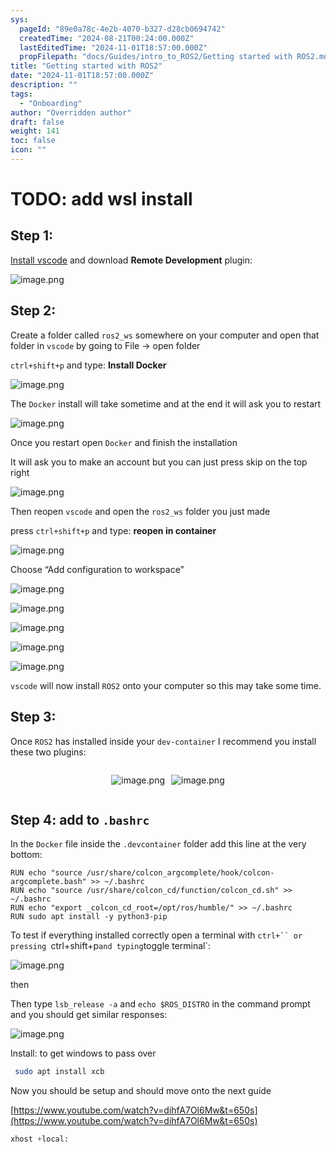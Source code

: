```yaml
---
sys:
  pageId: "89e0a78c-4e2b-4070-b327-d28cb0694742"
  createdTime: "2024-08-21T00:24:00.000Z"
  lastEditedTime: "2024-11-01T18:57:00.000Z"
  propFilepath: "docs/Guides/intro_to_ROS2/Getting started with ROS2.md"
title: "Getting started with ROS2"
date: "2024-11-01T18:57:00.000Z"
description: ""
tags:
  - "Onboarding"
author: "Overridden author"
draft: false
weight: 141
toc: false
icon: ""
---
```


# TODO: add wsl install

## Step 1:

[Install vscode](https://code.visualstudio.com/download) and download **Remote Development** plugin:

![image.png](https://prod-files-secure.s3.us-west-2.amazonaws.com/d518164a-d88e-44d1-a4ee-3adb3bd8bce0/efb52993-1881-4a40-b95e-6f020334f022/image.png?X-Amz-Algorithm=AWS4-HMAC-SHA256&X-Amz-Content-Sha256=UNSIGNED-PAYLOAD&X-Amz-Credential=ASIAZI2LB466VZC4R3LS%2F20250304%2Fus-west-2%2Fs3%2Faws4_request&X-Amz-Date=20250304T031933Z&X-Amz-Expires=3600&X-Amz-Security-Token=IQoJb3JpZ2luX2VjEKj%2F%2F%2F%2F%2F%2F%2F%2F%2F%2FwEaCXVzLXdlc3QtMiJHMEUCIFErNWYRnpwGln%2BHtVG6UrWNPzpMRYCZ5r88r%2FetXioMAiEA7CzbCCnzYfxlT6CjGermojGlbiT2dlF2qT7xF23BUfIqiAQI4P%2F%2F%2F%2F%2F%2F%2F%2F%2F%2FARAAGgw2Mzc0MjMxODM4MDUiDFGv4MJLvkzz%2FtQAYyrcA1Z9izR0j2QYIZuR12yDDf7ZFp0%2FZEQXeyOny6WbbdEt%2BDMuFqh8wbtel%2FHpOIL%2BsEEcA3%2FE9IHs6ysPhjbZT%2BjBuPSVdQiStYjwmFco9pzKHGAvgbRmCj3zDbuk3XuvtT7so2wdJtYf5x4HEU66IKunz45R7z8lOkOOYfuv6cpGGoKUFfVvLxTxqyIREGGfaVPV%2BvzP%2BKC7KVRoir9SEt0gDLqKj9W2ajYD4MQt5%2Bz4TsXgIxQ46MJ3uY9q%2BVAEV87t1pLfsWpKUw708dQWdfUDh%2BCd0aHiGBmk%2FUTdCWbqG0%2Bin29KZGm%2FJldJ2ww59EVp7FFAIZawArRVulr%2Byil7LpLW%2FR7l%2BCGDlMSCU6S8%2FWsKOgpm5xVIzOD2EPAvN3qf%2ByPjNdnoZq%2FjO7jRwQa%2FznR2XCmXfjZE9t%2Bs3nBjviCleIrNXoJaEt2IkAbgt8ndygKbnqtTvlEJvMlupV%2BrJrFro5frvWHIHEhMIHllVWMcphkay3NGGp4yq3Vz6dsfCUARdPrxZajxew%2Bh%2BBVGg4Ln0KsX4WqYeZxT2KssfU6UbG5U4u0EOFZ%2BWjcvr9e7PcqbENpyaMv86rwiAE5ktraKbbyV0fcyTDoMyYFWxejCaHJSvlUjuz73MK%2F5mL4GOqUBb%2BrxWOYI21S%2FY%2BWYm92vj3FcTEkmG6CPKRLVMo48chYRWxlyjCzwRGJjH3D5DLe0y60qf73hPvjVmiORO2yV7S2f7DvlzWWuFRwFuNmS%2B8RpYY%2F%2BrtPmIKwUS24eaehzNFZzw2kVXyItavcH3DOdwPvCf6RV0JK1wnAdhzBuukWuwyua%2FtYlO%2By%2BSF2kctrl5%2BkQrUH9BpYzLfvWo61UaQMAXxrB&X-Amz-Signature=de9d8844b24652427c1d0ce3b04436a8a2c6c21ecc043191bb6c3f818b435e1d&X-Amz-SignedHeaders=host&x-id=GetObject)

## Step 2:

Create a folder called `ros2_ws` somewhere on your computer and open that folder in `vscode` by going to File → open folder 

`ctrl+shift+p` and type: **Install Docker**

![image.png](https://prod-files-secure.s3.us-west-2.amazonaws.com/d518164a-d88e-44d1-a4ee-3adb3bd8bce0/2269dc0e-1cd5-47ff-bceb-c04ad9b2eab0/image.png?X-Amz-Algorithm=AWS4-HMAC-SHA256&X-Amz-Content-Sha256=UNSIGNED-PAYLOAD&X-Amz-Credential=ASIAZI2LB466VZC4R3LS%2F20250304%2Fus-west-2%2Fs3%2Faws4_request&X-Amz-Date=20250304T031933Z&X-Amz-Expires=3600&X-Amz-Security-Token=IQoJb3JpZ2luX2VjEKj%2F%2F%2F%2F%2F%2F%2F%2F%2F%2FwEaCXVzLXdlc3QtMiJHMEUCIFErNWYRnpwGln%2BHtVG6UrWNPzpMRYCZ5r88r%2FetXioMAiEA7CzbCCnzYfxlT6CjGermojGlbiT2dlF2qT7xF23BUfIqiAQI4P%2F%2F%2F%2F%2F%2F%2F%2F%2F%2FARAAGgw2Mzc0MjMxODM4MDUiDFGv4MJLvkzz%2FtQAYyrcA1Z9izR0j2QYIZuR12yDDf7ZFp0%2FZEQXeyOny6WbbdEt%2BDMuFqh8wbtel%2FHpOIL%2BsEEcA3%2FE9IHs6ysPhjbZT%2BjBuPSVdQiStYjwmFco9pzKHGAvgbRmCj3zDbuk3XuvtT7so2wdJtYf5x4HEU66IKunz45R7z8lOkOOYfuv6cpGGoKUFfVvLxTxqyIREGGfaVPV%2BvzP%2BKC7KVRoir9SEt0gDLqKj9W2ajYD4MQt5%2Bz4TsXgIxQ46MJ3uY9q%2BVAEV87t1pLfsWpKUw708dQWdfUDh%2BCd0aHiGBmk%2FUTdCWbqG0%2Bin29KZGm%2FJldJ2ww59EVp7FFAIZawArRVulr%2Byil7LpLW%2FR7l%2BCGDlMSCU6S8%2FWsKOgpm5xVIzOD2EPAvN3qf%2ByPjNdnoZq%2FjO7jRwQa%2FznR2XCmXfjZE9t%2Bs3nBjviCleIrNXoJaEt2IkAbgt8ndygKbnqtTvlEJvMlupV%2BrJrFro5frvWHIHEhMIHllVWMcphkay3NGGp4yq3Vz6dsfCUARdPrxZajxew%2Bh%2BBVGg4Ln0KsX4WqYeZxT2KssfU6UbG5U4u0EOFZ%2BWjcvr9e7PcqbENpyaMv86rwiAE5ktraKbbyV0fcyTDoMyYFWxejCaHJSvlUjuz73MK%2F5mL4GOqUBb%2BrxWOYI21S%2FY%2BWYm92vj3FcTEkmG6CPKRLVMo48chYRWxlyjCzwRGJjH3D5DLe0y60qf73hPvjVmiORO2yV7S2f7DvlzWWuFRwFuNmS%2B8RpYY%2F%2BrtPmIKwUS24eaehzNFZzw2kVXyItavcH3DOdwPvCf6RV0JK1wnAdhzBuukWuwyua%2FtYlO%2By%2BSF2kctrl5%2BkQrUH9BpYzLfvWo61UaQMAXxrB&X-Amz-Signature=27f640b58c99f435e84ca5561df20cea97a64ee882289d0c83bda7e234e438c3&X-Amz-SignedHeaders=host&x-id=GetObject)

The `Docker` install will take sometime and at the end it will ask you to restart

![image.png](https://prod-files-secure.s3.us-west-2.amazonaws.com/d518164a-d88e-44d1-a4ee-3adb3bd8bce0/ed233f78-be33-4b1f-b89c-9c346c0e961e/image.png?X-Amz-Algorithm=AWS4-HMAC-SHA256&X-Amz-Content-Sha256=UNSIGNED-PAYLOAD&X-Amz-Credential=ASIAZI2LB466VZC4R3LS%2F20250304%2Fus-west-2%2Fs3%2Faws4_request&X-Amz-Date=20250304T031933Z&X-Amz-Expires=3600&X-Amz-Security-Token=IQoJb3JpZ2luX2VjEKj%2F%2F%2F%2F%2F%2F%2F%2F%2F%2FwEaCXVzLXdlc3QtMiJHMEUCIFErNWYRnpwGln%2BHtVG6UrWNPzpMRYCZ5r88r%2FetXioMAiEA7CzbCCnzYfxlT6CjGermojGlbiT2dlF2qT7xF23BUfIqiAQI4P%2F%2F%2F%2F%2F%2F%2F%2F%2F%2FARAAGgw2Mzc0MjMxODM4MDUiDFGv4MJLvkzz%2FtQAYyrcA1Z9izR0j2QYIZuR12yDDf7ZFp0%2FZEQXeyOny6WbbdEt%2BDMuFqh8wbtel%2FHpOIL%2BsEEcA3%2FE9IHs6ysPhjbZT%2BjBuPSVdQiStYjwmFco9pzKHGAvgbRmCj3zDbuk3XuvtT7so2wdJtYf5x4HEU66IKunz45R7z8lOkOOYfuv6cpGGoKUFfVvLxTxqyIREGGfaVPV%2BvzP%2BKC7KVRoir9SEt0gDLqKj9W2ajYD4MQt5%2Bz4TsXgIxQ46MJ3uY9q%2BVAEV87t1pLfsWpKUw708dQWdfUDh%2BCd0aHiGBmk%2FUTdCWbqG0%2Bin29KZGm%2FJldJ2ww59EVp7FFAIZawArRVulr%2Byil7LpLW%2FR7l%2BCGDlMSCU6S8%2FWsKOgpm5xVIzOD2EPAvN3qf%2ByPjNdnoZq%2FjO7jRwQa%2FznR2XCmXfjZE9t%2Bs3nBjviCleIrNXoJaEt2IkAbgt8ndygKbnqtTvlEJvMlupV%2BrJrFro5frvWHIHEhMIHllVWMcphkay3NGGp4yq3Vz6dsfCUARdPrxZajxew%2Bh%2BBVGg4Ln0KsX4WqYeZxT2KssfU6UbG5U4u0EOFZ%2BWjcvr9e7PcqbENpyaMv86rwiAE5ktraKbbyV0fcyTDoMyYFWxejCaHJSvlUjuz73MK%2F5mL4GOqUBb%2BrxWOYI21S%2FY%2BWYm92vj3FcTEkmG6CPKRLVMo48chYRWxlyjCzwRGJjH3D5DLe0y60qf73hPvjVmiORO2yV7S2f7DvlzWWuFRwFuNmS%2B8RpYY%2F%2BrtPmIKwUS24eaehzNFZzw2kVXyItavcH3DOdwPvCf6RV0JK1wnAdhzBuukWuwyua%2FtYlO%2By%2BSF2kctrl5%2BkQrUH9BpYzLfvWo61UaQMAXxrB&X-Amz-Signature=dad4de52c19d9362967f564999ccfd7f4c428ccbf4322e4d32e8ccf8c8394c2d&X-Amz-SignedHeaders=host&x-id=GetObject)

Once you restart open `Docker` and finish the installation

It will ask you to make an account but you can just press skip on the top right

![image.png](https://prod-files-secure.s3.us-west-2.amazonaws.com/d518164a-d88e-44d1-a4ee-3adb3bd8bce0/21010ad9-1659-4fd9-9f59-9932a09b2a3d/image.png?X-Amz-Algorithm=AWS4-HMAC-SHA256&X-Amz-Content-Sha256=UNSIGNED-PAYLOAD&X-Amz-Credential=ASIAZI2LB466VZC4R3LS%2F20250304%2Fus-west-2%2Fs3%2Faws4_request&X-Amz-Date=20250304T031933Z&X-Amz-Expires=3600&X-Amz-Security-Token=IQoJb3JpZ2luX2VjEKj%2F%2F%2F%2F%2F%2F%2F%2F%2F%2FwEaCXVzLXdlc3QtMiJHMEUCIFErNWYRnpwGln%2BHtVG6UrWNPzpMRYCZ5r88r%2FetXioMAiEA7CzbCCnzYfxlT6CjGermojGlbiT2dlF2qT7xF23BUfIqiAQI4P%2F%2F%2F%2F%2F%2F%2F%2F%2F%2FARAAGgw2Mzc0MjMxODM4MDUiDFGv4MJLvkzz%2FtQAYyrcA1Z9izR0j2QYIZuR12yDDf7ZFp0%2FZEQXeyOny6WbbdEt%2BDMuFqh8wbtel%2FHpOIL%2BsEEcA3%2FE9IHs6ysPhjbZT%2BjBuPSVdQiStYjwmFco9pzKHGAvgbRmCj3zDbuk3XuvtT7so2wdJtYf5x4HEU66IKunz45R7z8lOkOOYfuv6cpGGoKUFfVvLxTxqyIREGGfaVPV%2BvzP%2BKC7KVRoir9SEt0gDLqKj9W2ajYD4MQt5%2Bz4TsXgIxQ46MJ3uY9q%2BVAEV87t1pLfsWpKUw708dQWdfUDh%2BCd0aHiGBmk%2FUTdCWbqG0%2Bin29KZGm%2FJldJ2ww59EVp7FFAIZawArRVulr%2Byil7LpLW%2FR7l%2BCGDlMSCU6S8%2FWsKOgpm5xVIzOD2EPAvN3qf%2ByPjNdnoZq%2FjO7jRwQa%2FznR2XCmXfjZE9t%2Bs3nBjviCleIrNXoJaEt2IkAbgt8ndygKbnqtTvlEJvMlupV%2BrJrFro5frvWHIHEhMIHllVWMcphkay3NGGp4yq3Vz6dsfCUARdPrxZajxew%2Bh%2BBVGg4Ln0KsX4WqYeZxT2KssfU6UbG5U4u0EOFZ%2BWjcvr9e7PcqbENpyaMv86rwiAE5ktraKbbyV0fcyTDoMyYFWxejCaHJSvlUjuz73MK%2F5mL4GOqUBb%2BrxWOYI21S%2FY%2BWYm92vj3FcTEkmG6CPKRLVMo48chYRWxlyjCzwRGJjH3D5DLe0y60qf73hPvjVmiORO2yV7S2f7DvlzWWuFRwFuNmS%2B8RpYY%2F%2BrtPmIKwUS24eaehzNFZzw2kVXyItavcH3DOdwPvCf6RV0JK1wnAdhzBuukWuwyua%2FtYlO%2By%2BSF2kctrl5%2BkQrUH9BpYzLfvWo61UaQMAXxrB&X-Amz-Signature=8966ae6195320bb938e58437adb99d32e8a164c78c686be84a14c1318e8ab955&X-Amz-SignedHeaders=host&x-id=GetObject)

Then reopen `vscode` and open the `ros2_ws` folder you just made

press `ctrl+shift+p` and type: **reopen in container**

![image.png](https://prod-files-secure.s3.us-west-2.amazonaws.com/d518164a-d88e-44d1-a4ee-3adb3bd8bce0/4e93b8c2-41ad-488c-8095-c74205196118/image.png?X-Amz-Algorithm=AWS4-HMAC-SHA256&X-Amz-Content-Sha256=UNSIGNED-PAYLOAD&X-Amz-Credential=ASIAZI2LB466VZC4R3LS%2F20250304%2Fus-west-2%2Fs3%2Faws4_request&X-Amz-Date=20250304T031933Z&X-Amz-Expires=3600&X-Amz-Security-Token=IQoJb3JpZ2luX2VjEKj%2F%2F%2F%2F%2F%2F%2F%2F%2F%2FwEaCXVzLXdlc3QtMiJHMEUCIFErNWYRnpwGln%2BHtVG6UrWNPzpMRYCZ5r88r%2FetXioMAiEA7CzbCCnzYfxlT6CjGermojGlbiT2dlF2qT7xF23BUfIqiAQI4P%2F%2F%2F%2F%2F%2F%2F%2F%2F%2FARAAGgw2Mzc0MjMxODM4MDUiDFGv4MJLvkzz%2FtQAYyrcA1Z9izR0j2QYIZuR12yDDf7ZFp0%2FZEQXeyOny6WbbdEt%2BDMuFqh8wbtel%2FHpOIL%2BsEEcA3%2FE9IHs6ysPhjbZT%2BjBuPSVdQiStYjwmFco9pzKHGAvgbRmCj3zDbuk3XuvtT7so2wdJtYf5x4HEU66IKunz45R7z8lOkOOYfuv6cpGGoKUFfVvLxTxqyIREGGfaVPV%2BvzP%2BKC7KVRoir9SEt0gDLqKj9W2ajYD4MQt5%2Bz4TsXgIxQ46MJ3uY9q%2BVAEV87t1pLfsWpKUw708dQWdfUDh%2BCd0aHiGBmk%2FUTdCWbqG0%2Bin29KZGm%2FJldJ2ww59EVp7FFAIZawArRVulr%2Byil7LpLW%2FR7l%2BCGDlMSCU6S8%2FWsKOgpm5xVIzOD2EPAvN3qf%2ByPjNdnoZq%2FjO7jRwQa%2FznR2XCmXfjZE9t%2Bs3nBjviCleIrNXoJaEt2IkAbgt8ndygKbnqtTvlEJvMlupV%2BrJrFro5frvWHIHEhMIHllVWMcphkay3NGGp4yq3Vz6dsfCUARdPrxZajxew%2Bh%2BBVGg4Ln0KsX4WqYeZxT2KssfU6UbG5U4u0EOFZ%2BWjcvr9e7PcqbENpyaMv86rwiAE5ktraKbbyV0fcyTDoMyYFWxejCaHJSvlUjuz73MK%2F5mL4GOqUBb%2BrxWOYI21S%2FY%2BWYm92vj3FcTEkmG6CPKRLVMo48chYRWxlyjCzwRGJjH3D5DLe0y60qf73hPvjVmiORO2yV7S2f7DvlzWWuFRwFuNmS%2B8RpYY%2F%2BrtPmIKwUS24eaehzNFZzw2kVXyItavcH3DOdwPvCf6RV0JK1wnAdhzBuukWuwyua%2FtYlO%2By%2BSF2kctrl5%2BkQrUH9BpYzLfvWo61UaQMAXxrB&X-Amz-Signature=85abbc7335d23ad68d594fce242caebab3fb7e3d1370862fee71b74c94ac0f70&X-Amz-SignedHeaders=host&x-id=GetObject)

Choose “Add configuration to workspace”

![image.png](https://prod-files-secure.s3.us-west-2.amazonaws.com/d518164a-d88e-44d1-a4ee-3adb3bd8bce0/9560b282-5060-4989-ba37-97e7b2c22476/image.png?X-Amz-Algorithm=AWS4-HMAC-SHA256&X-Amz-Content-Sha256=UNSIGNED-PAYLOAD&X-Amz-Credential=ASIAZI2LB466VZC4R3LS%2F20250304%2Fus-west-2%2Fs3%2Faws4_request&X-Amz-Date=20250304T031933Z&X-Amz-Expires=3600&X-Amz-Security-Token=IQoJb3JpZ2luX2VjEKj%2F%2F%2F%2F%2F%2F%2F%2F%2F%2FwEaCXVzLXdlc3QtMiJHMEUCIFErNWYRnpwGln%2BHtVG6UrWNPzpMRYCZ5r88r%2FetXioMAiEA7CzbCCnzYfxlT6CjGermojGlbiT2dlF2qT7xF23BUfIqiAQI4P%2F%2F%2F%2F%2F%2F%2F%2F%2F%2FARAAGgw2Mzc0MjMxODM4MDUiDFGv4MJLvkzz%2FtQAYyrcA1Z9izR0j2QYIZuR12yDDf7ZFp0%2FZEQXeyOny6WbbdEt%2BDMuFqh8wbtel%2FHpOIL%2BsEEcA3%2FE9IHs6ysPhjbZT%2BjBuPSVdQiStYjwmFco9pzKHGAvgbRmCj3zDbuk3XuvtT7so2wdJtYf5x4HEU66IKunz45R7z8lOkOOYfuv6cpGGoKUFfVvLxTxqyIREGGfaVPV%2BvzP%2BKC7KVRoir9SEt0gDLqKj9W2ajYD4MQt5%2Bz4TsXgIxQ46MJ3uY9q%2BVAEV87t1pLfsWpKUw708dQWdfUDh%2BCd0aHiGBmk%2FUTdCWbqG0%2Bin29KZGm%2FJldJ2ww59EVp7FFAIZawArRVulr%2Byil7LpLW%2FR7l%2BCGDlMSCU6S8%2FWsKOgpm5xVIzOD2EPAvN3qf%2ByPjNdnoZq%2FjO7jRwQa%2FznR2XCmXfjZE9t%2Bs3nBjviCleIrNXoJaEt2IkAbgt8ndygKbnqtTvlEJvMlupV%2BrJrFro5frvWHIHEhMIHllVWMcphkay3NGGp4yq3Vz6dsfCUARdPrxZajxew%2Bh%2BBVGg4Ln0KsX4WqYeZxT2KssfU6UbG5U4u0EOFZ%2BWjcvr9e7PcqbENpyaMv86rwiAE5ktraKbbyV0fcyTDoMyYFWxejCaHJSvlUjuz73MK%2F5mL4GOqUBb%2BrxWOYI21S%2FY%2BWYm92vj3FcTEkmG6CPKRLVMo48chYRWxlyjCzwRGJjH3D5DLe0y60qf73hPvjVmiORO2yV7S2f7DvlzWWuFRwFuNmS%2B8RpYY%2F%2BrtPmIKwUS24eaehzNFZzw2kVXyItavcH3DOdwPvCf6RV0JK1wnAdhzBuukWuwyua%2FtYlO%2By%2BSF2kctrl5%2BkQrUH9BpYzLfvWo61UaQMAXxrB&X-Amz-Signature=07bec2b878ff9a525e9d4b0ade0c162a8dbefde538e6e41cb6e1783b5bed1201&X-Amz-SignedHeaders=host&x-id=GetObject)

![image.png](https://prod-files-secure.s3.us-west-2.amazonaws.com/d518164a-d88e-44d1-a4ee-3adb3bd8bce0/2ee63f81-886b-48e8-a553-dc6e5eac99e4/image.png?X-Amz-Algorithm=AWS4-HMAC-SHA256&X-Amz-Content-Sha256=UNSIGNED-PAYLOAD&X-Amz-Credential=ASIAZI2LB466VZC4R3LS%2F20250304%2Fus-west-2%2Fs3%2Faws4_request&X-Amz-Date=20250304T031933Z&X-Amz-Expires=3600&X-Amz-Security-Token=IQoJb3JpZ2luX2VjEKj%2F%2F%2F%2F%2F%2F%2F%2F%2F%2FwEaCXVzLXdlc3QtMiJHMEUCIFErNWYRnpwGln%2BHtVG6UrWNPzpMRYCZ5r88r%2FetXioMAiEA7CzbCCnzYfxlT6CjGermojGlbiT2dlF2qT7xF23BUfIqiAQI4P%2F%2F%2F%2F%2F%2F%2F%2F%2F%2FARAAGgw2Mzc0MjMxODM4MDUiDFGv4MJLvkzz%2FtQAYyrcA1Z9izR0j2QYIZuR12yDDf7ZFp0%2FZEQXeyOny6WbbdEt%2BDMuFqh8wbtel%2FHpOIL%2BsEEcA3%2FE9IHs6ysPhjbZT%2BjBuPSVdQiStYjwmFco9pzKHGAvgbRmCj3zDbuk3XuvtT7so2wdJtYf5x4HEU66IKunz45R7z8lOkOOYfuv6cpGGoKUFfVvLxTxqyIREGGfaVPV%2BvzP%2BKC7KVRoir9SEt0gDLqKj9W2ajYD4MQt5%2Bz4TsXgIxQ46MJ3uY9q%2BVAEV87t1pLfsWpKUw708dQWdfUDh%2BCd0aHiGBmk%2FUTdCWbqG0%2Bin29KZGm%2FJldJ2ww59EVp7FFAIZawArRVulr%2Byil7LpLW%2FR7l%2BCGDlMSCU6S8%2FWsKOgpm5xVIzOD2EPAvN3qf%2ByPjNdnoZq%2FjO7jRwQa%2FznR2XCmXfjZE9t%2Bs3nBjviCleIrNXoJaEt2IkAbgt8ndygKbnqtTvlEJvMlupV%2BrJrFro5frvWHIHEhMIHllVWMcphkay3NGGp4yq3Vz6dsfCUARdPrxZajxew%2Bh%2BBVGg4Ln0KsX4WqYeZxT2KssfU6UbG5U4u0EOFZ%2BWjcvr9e7PcqbENpyaMv86rwiAE5ktraKbbyV0fcyTDoMyYFWxejCaHJSvlUjuz73MK%2F5mL4GOqUBb%2BrxWOYI21S%2FY%2BWYm92vj3FcTEkmG6CPKRLVMo48chYRWxlyjCzwRGJjH3D5DLe0y60qf73hPvjVmiORO2yV7S2f7DvlzWWuFRwFuNmS%2B8RpYY%2F%2BrtPmIKwUS24eaehzNFZzw2kVXyItavcH3DOdwPvCf6RV0JK1wnAdhzBuukWuwyua%2FtYlO%2By%2BSF2kctrl5%2BkQrUH9BpYzLfvWo61UaQMAXxrB&X-Amz-Signature=d380f16904476aa2845de193d360ab6b38bba52903cd0ae07f5ee960e9f0da3b&X-Amz-SignedHeaders=host&x-id=GetObject)

![image.png](https://prod-files-secure.s3.us-west-2.amazonaws.com/d518164a-d88e-44d1-a4ee-3adb3bd8bce0/ae1580b2-b048-407e-aed9-b584224a7a04/image.png?X-Amz-Algorithm=AWS4-HMAC-SHA256&X-Amz-Content-Sha256=UNSIGNED-PAYLOAD&X-Amz-Credential=ASIAZI2LB466VZC4R3LS%2F20250304%2Fus-west-2%2Fs3%2Faws4_request&X-Amz-Date=20250304T031933Z&X-Amz-Expires=3600&X-Amz-Security-Token=IQoJb3JpZ2luX2VjEKj%2F%2F%2F%2F%2F%2F%2F%2F%2F%2FwEaCXVzLXdlc3QtMiJHMEUCIFErNWYRnpwGln%2BHtVG6UrWNPzpMRYCZ5r88r%2FetXioMAiEA7CzbCCnzYfxlT6CjGermojGlbiT2dlF2qT7xF23BUfIqiAQI4P%2F%2F%2F%2F%2F%2F%2F%2F%2F%2FARAAGgw2Mzc0MjMxODM4MDUiDFGv4MJLvkzz%2FtQAYyrcA1Z9izR0j2QYIZuR12yDDf7ZFp0%2FZEQXeyOny6WbbdEt%2BDMuFqh8wbtel%2FHpOIL%2BsEEcA3%2FE9IHs6ysPhjbZT%2BjBuPSVdQiStYjwmFco9pzKHGAvgbRmCj3zDbuk3XuvtT7so2wdJtYf5x4HEU66IKunz45R7z8lOkOOYfuv6cpGGoKUFfVvLxTxqyIREGGfaVPV%2BvzP%2BKC7KVRoir9SEt0gDLqKj9W2ajYD4MQt5%2Bz4TsXgIxQ46MJ3uY9q%2BVAEV87t1pLfsWpKUw708dQWdfUDh%2BCd0aHiGBmk%2FUTdCWbqG0%2Bin29KZGm%2FJldJ2ww59EVp7FFAIZawArRVulr%2Byil7LpLW%2FR7l%2BCGDlMSCU6S8%2FWsKOgpm5xVIzOD2EPAvN3qf%2ByPjNdnoZq%2FjO7jRwQa%2FznR2XCmXfjZE9t%2Bs3nBjviCleIrNXoJaEt2IkAbgt8ndygKbnqtTvlEJvMlupV%2BrJrFro5frvWHIHEhMIHllVWMcphkay3NGGp4yq3Vz6dsfCUARdPrxZajxew%2Bh%2BBVGg4Ln0KsX4WqYeZxT2KssfU6UbG5U4u0EOFZ%2BWjcvr9e7PcqbENpyaMv86rwiAE5ktraKbbyV0fcyTDoMyYFWxejCaHJSvlUjuz73MK%2F5mL4GOqUBb%2BrxWOYI21S%2FY%2BWYm92vj3FcTEkmG6CPKRLVMo48chYRWxlyjCzwRGJjH3D5DLe0y60qf73hPvjVmiORO2yV7S2f7DvlzWWuFRwFuNmS%2B8RpYY%2F%2BrtPmIKwUS24eaehzNFZzw2kVXyItavcH3DOdwPvCf6RV0JK1wnAdhzBuukWuwyua%2FtYlO%2By%2BSF2kctrl5%2BkQrUH9BpYzLfvWo61UaQMAXxrB&X-Amz-Signature=73582849d095a4ca3192a2bddf84832a3f9868fee2d8ca511ea1fcc5cf1c85c6&X-Amz-SignedHeaders=host&x-id=GetObject)

![image.png](https://prod-files-secure.s3.us-west-2.amazonaws.com/d518164a-d88e-44d1-a4ee-3adb3bd8bce0/53255b28-f75e-430f-b9e3-c0ac8577e42b/image.png?X-Amz-Algorithm=AWS4-HMAC-SHA256&X-Amz-Content-Sha256=UNSIGNED-PAYLOAD&X-Amz-Credential=ASIAZI2LB466VZC4R3LS%2F20250304%2Fus-west-2%2Fs3%2Faws4_request&X-Amz-Date=20250304T031933Z&X-Amz-Expires=3600&X-Amz-Security-Token=IQoJb3JpZ2luX2VjEKj%2F%2F%2F%2F%2F%2F%2F%2F%2F%2FwEaCXVzLXdlc3QtMiJHMEUCIFErNWYRnpwGln%2BHtVG6UrWNPzpMRYCZ5r88r%2FetXioMAiEA7CzbCCnzYfxlT6CjGermojGlbiT2dlF2qT7xF23BUfIqiAQI4P%2F%2F%2F%2F%2F%2F%2F%2F%2F%2FARAAGgw2Mzc0MjMxODM4MDUiDFGv4MJLvkzz%2FtQAYyrcA1Z9izR0j2QYIZuR12yDDf7ZFp0%2FZEQXeyOny6WbbdEt%2BDMuFqh8wbtel%2FHpOIL%2BsEEcA3%2FE9IHs6ysPhjbZT%2BjBuPSVdQiStYjwmFco9pzKHGAvgbRmCj3zDbuk3XuvtT7so2wdJtYf5x4HEU66IKunz45R7z8lOkOOYfuv6cpGGoKUFfVvLxTxqyIREGGfaVPV%2BvzP%2BKC7KVRoir9SEt0gDLqKj9W2ajYD4MQt5%2Bz4TsXgIxQ46MJ3uY9q%2BVAEV87t1pLfsWpKUw708dQWdfUDh%2BCd0aHiGBmk%2FUTdCWbqG0%2Bin29KZGm%2FJldJ2ww59EVp7FFAIZawArRVulr%2Byil7LpLW%2FR7l%2BCGDlMSCU6S8%2FWsKOgpm5xVIzOD2EPAvN3qf%2ByPjNdnoZq%2FjO7jRwQa%2FznR2XCmXfjZE9t%2Bs3nBjviCleIrNXoJaEt2IkAbgt8ndygKbnqtTvlEJvMlupV%2BrJrFro5frvWHIHEhMIHllVWMcphkay3NGGp4yq3Vz6dsfCUARdPrxZajxew%2Bh%2BBVGg4Ln0KsX4WqYeZxT2KssfU6UbG5U4u0EOFZ%2BWjcvr9e7PcqbENpyaMv86rwiAE5ktraKbbyV0fcyTDoMyYFWxejCaHJSvlUjuz73MK%2F5mL4GOqUBb%2BrxWOYI21S%2FY%2BWYm92vj3FcTEkmG6CPKRLVMo48chYRWxlyjCzwRGJjH3D5DLe0y60qf73hPvjVmiORO2yV7S2f7DvlzWWuFRwFuNmS%2B8RpYY%2F%2BrtPmIKwUS24eaehzNFZzw2kVXyItavcH3DOdwPvCf6RV0JK1wnAdhzBuukWuwyua%2FtYlO%2By%2BSF2kctrl5%2BkQrUH9BpYzLfvWo61UaQMAXxrB&X-Amz-Signature=213a8dca3e4d92cca76ddf14960fe838876b17fce62315d6f330115595ef65d8&X-Amz-SignedHeaders=host&x-id=GetObject)

![image.png](https://prod-files-secure.s3.us-west-2.amazonaws.com/d518164a-d88e-44d1-a4ee-3adb3bd8bce0/7c562767-5af9-4ffb-97d1-327bcdf4ee00/image.png?X-Amz-Algorithm=AWS4-HMAC-SHA256&X-Amz-Content-Sha256=UNSIGNED-PAYLOAD&X-Amz-Credential=ASIAZI2LB466VZC4R3LS%2F20250304%2Fus-west-2%2Fs3%2Faws4_request&X-Amz-Date=20250304T031933Z&X-Amz-Expires=3600&X-Amz-Security-Token=IQoJb3JpZ2luX2VjEKj%2F%2F%2F%2F%2F%2F%2F%2F%2F%2FwEaCXVzLXdlc3QtMiJHMEUCIFErNWYRnpwGln%2BHtVG6UrWNPzpMRYCZ5r88r%2FetXioMAiEA7CzbCCnzYfxlT6CjGermojGlbiT2dlF2qT7xF23BUfIqiAQI4P%2F%2F%2F%2F%2F%2F%2F%2F%2F%2FARAAGgw2Mzc0MjMxODM4MDUiDFGv4MJLvkzz%2FtQAYyrcA1Z9izR0j2QYIZuR12yDDf7ZFp0%2FZEQXeyOny6WbbdEt%2BDMuFqh8wbtel%2FHpOIL%2BsEEcA3%2FE9IHs6ysPhjbZT%2BjBuPSVdQiStYjwmFco9pzKHGAvgbRmCj3zDbuk3XuvtT7so2wdJtYf5x4HEU66IKunz45R7z8lOkOOYfuv6cpGGoKUFfVvLxTxqyIREGGfaVPV%2BvzP%2BKC7KVRoir9SEt0gDLqKj9W2ajYD4MQt5%2Bz4TsXgIxQ46MJ3uY9q%2BVAEV87t1pLfsWpKUw708dQWdfUDh%2BCd0aHiGBmk%2FUTdCWbqG0%2Bin29KZGm%2FJldJ2ww59EVp7FFAIZawArRVulr%2Byil7LpLW%2FR7l%2BCGDlMSCU6S8%2FWsKOgpm5xVIzOD2EPAvN3qf%2ByPjNdnoZq%2FjO7jRwQa%2FznR2XCmXfjZE9t%2Bs3nBjviCleIrNXoJaEt2IkAbgt8ndygKbnqtTvlEJvMlupV%2BrJrFro5frvWHIHEhMIHllVWMcphkay3NGGp4yq3Vz6dsfCUARdPrxZajxew%2Bh%2BBVGg4Ln0KsX4WqYeZxT2KssfU6UbG5U4u0EOFZ%2BWjcvr9e7PcqbENpyaMv86rwiAE5ktraKbbyV0fcyTDoMyYFWxejCaHJSvlUjuz73MK%2F5mL4GOqUBb%2BrxWOYI21S%2FY%2BWYm92vj3FcTEkmG6CPKRLVMo48chYRWxlyjCzwRGJjH3D5DLe0y60qf73hPvjVmiORO2yV7S2f7DvlzWWuFRwFuNmS%2B8RpYY%2F%2BrtPmIKwUS24eaehzNFZzw2kVXyItavcH3DOdwPvCf6RV0JK1wnAdhzBuukWuwyua%2FtYlO%2By%2BSF2kctrl5%2BkQrUH9BpYzLfvWo61UaQMAXxrB&X-Amz-Signature=9b0ba70eec0d1db37b505083c561c68ab319a9273dba8c23ca51a13ace49d218&X-Amz-SignedHeaders=host&x-id=GetObject)

`vscode` will now install `ROS2` onto your computer so this may take some time.

## Step 3:

Once `ROS2` has installed inside your `dev-container` I recommend you install these two plugins:

<div style="display: flex;flex-direction: row; column-gap:10px; max-width: 630px;justify-content: center;">
<div>

![image.png](https://prod-files-secure.s3.us-west-2.amazonaws.com/d518164a-d88e-44d1-a4ee-3adb3bd8bce0/3fc3d550-5a54-4ba1-ba6b-faa01cdb7369/image.png?X-Amz-Algorithm=AWS4-HMAC-SHA256&X-Amz-Content-Sha256=UNSIGNED-PAYLOAD&X-Amz-Credential=ASIAZI2LB4665AUFXR2D%2F20250304%2Fus-west-2%2Fs3%2Faws4_request&X-Amz-Date=20250304T031937Z&X-Amz-Expires=3600&X-Amz-Security-Token=IQoJb3JpZ2luX2VjEKj%2F%2F%2F%2F%2F%2F%2F%2F%2F%2FwEaCXVzLXdlc3QtMiJIMEYCIQCCSmmE4bDFeKumerGmUx4A5odUehUeMgQ3dE8EuEixLQIhAJ7A%2Fhg9YbHBZ2JluOaP9E9xR%2FDsd8oB1MrzjujhUPAeKogECOH%2F%2F%2F%2F%2F%2F%2F%2F%2F%2FwEQABoMNjM3NDIzMTgzODA1IgyF%2F0mPhu%2Ba72bTvKwq3AM4VOVxmF9V5gjMEyX1WFkwucbmO7BRbf4i%2FTQsu%2FUaG9N5AJ02X1k%2FYekutbL5OWNH4%2BDpyr3cozt2FlJvmq0QfGNT7uzT4k%2FwRwTcK%2B%2FFIU6xLaHzNIz8V7pqbUllJgWoNB%2FbriYx8yPsG1dw9mnU%2BAqMY1tk%2FkInsiysS08FeqHqNW9K1AbNmkdJyWyls7h3a0r%2F72FEmTYpZQK5awYokbkrBSfCFnwMCTCdPtqZgDtTZncWrex55IFUzvUWNmiqRgKEtp3UaZOIuQZxmfMI0nVVoUYqBLlNMZlaRhpvL%2B4peWkzWNf62zFseMd09P5JVJ1uLTnouM2nbfrdik8leJx%2FZd7EQ8WCMiroqMecd%2FWmKdqPo1btFIFfvTNxzua0Li%2BFiYZxX9C%2BsuKR8GikoHdK4dh%2Bbo7jlf%2BWOddW4wfk%2BCiZTiJLbicY6MgyBq5pdFllmjwBjZBDqgV5jhNdQHJXhvDZ1XaIvU4fAymEifBUhW%2Fw%2FfLYU84%2FjgFksveurHaeo6%2F72LQYUkO2hCGGZ%2F9XY%2FwN9uuof8fPSsaCfRlKx4lRg%2FonaGwYLxMcuTrhCfIdnyJ6o3kMnxFHUV%2B96RvckwcdNM4KzV0V1hWoauStT3nwR%2F5G7feijTDK%2BJi%2BBjqkAYc48XoK2GKJHxd%2FKnfxLLF9GjEbxLxn6QZITWbF4MiNTQTDp9VGFsaezaf0VWIJe7SZHJbZJ3MHKShh4326t28aXfNLLGMs5PTcyd4c9nlOnKse7je5LOc0WbmyrvttcydBIFv8UmvZZpL6XbJfz03n6AJ40OLHW80R8Msckpd68EIulA3FuKmjS2iaGemz13qC7hWbJWo%2BlOpwEVpxhR2Bat6v&X-Amz-Signature=00a003f40eead15c7f1a0a3b297966ebbcbccb14d39cf1353a57979415a90a80&X-Amz-SignedHeaders=host&x-id=GetObject)

</div>
<div>

![image.png](https://prod-files-secure.s3.us-west-2.amazonaws.com/d518164a-d88e-44d1-a4ee-3adb3bd8bce0/d994cc66-13c2-4093-a5a3-f84cf4601a82/image.png?X-Amz-Algorithm=AWS4-HMAC-SHA256&X-Amz-Content-Sha256=UNSIGNED-PAYLOAD&X-Amz-Credential=ASIAZI2LB466QSMD22Z6%2F20250304%2Fus-west-2%2Fs3%2Faws4_request&X-Amz-Date=20250304T031937Z&X-Amz-Expires=3600&X-Amz-Security-Token=IQoJb3JpZ2luX2VjEKj%2F%2F%2F%2F%2F%2F%2F%2F%2F%2FwEaCXVzLXdlc3QtMiJHMEUCIAbHJ%2Favia1LpcsHJFYOilVDtI5J1jMOUNlplytlfgnsAiEAtT9OOzVF4TeljOm0lU72eaJjjpSArm0nbVineMAyEdUqiAQI4f%2F%2F%2F%2F%2F%2F%2F%2F%2F%2FARAAGgw2Mzc0MjMxODM4MDUiDPhLib4jZjX%2FBYbv7SrcA13cFogy1Ft0zelX98ZxQRXl6UJxOPFfAaW1kxriesQ%2BayD1scGLOpY0DdiWTiOk3p%2BK7pOApWqBeACrpkxpdPO0FPClU1C5hRzDEUeYGKcX%2BQSWY6rHKs5f5pssGovtXFaiKPtJl%2FszrFcZmhfDz8Mu%2FXBHORstPCPatRpa2z7CEk6zI%2Fqc8Z0NsKVpUPptS05YgFP11sfA3LwsnMfgJ6jf1nSlIYZWhHdA8uIcGmLZtvdqmgwXendnetUlViaGyigKd3mxUhaJ1GBLe8zpsjHeaf%2BGSUvW7ytZUk1vi9BlZKC360vlnQCNltgx64eZVkk6%2Fi6gSh9TgpODKkx9OS59txzR08CmjS1GMTsOeW%2FJ2G%2B4H1%2Fxm59Vn6NJWYXINr%2FQd8kbxuxbew6PRaMGaRCr4cXlmWU7WiTFUeYzzBScCUdM4vzivA9aWl6JkUFn%2FWjgr%2Bj9ROb7DhMLoMOrRrSNZmxcfYDrrbWbjQrElC5CRMUSBVajG%2Fazfiv3PWnOnmxAnFhXot22%2BDv4cNU3ZJ6pndVkdnstujhrnURuhA%2B6KDDhi2YFNDU0MtZOPiC4PGGADW2UikIxrNTc6y%2BYjibAUkROM22lvyB2Eg11M8l93VAUZ%2BayI7FtU2gXMKH4mL4GOqUBvHViSjwt30cQ28GI4yAYU2lLjWP%2FNSeew3TASAa1y6%2B4KjCA60%2FHoFNW8dWGH%2BpbwYRwyi5qVm5ZeQqFzHTwP3Bl%2FIJ83e6HwdeADkHymb69f1RnNamE%2FVTOsLovk%2B%2BEUo4GhUK82V4jp4xGREVZje4hCJm4C8qJc7IEkAbMKZRZ15QhYTmrWS86MD4gNZmsV%2Bk%2FG3PLvu%2FdF19GNTLQL9pr6hRd&X-Amz-Signature=06b847a9f95a15c1a9abb808a1a407d0863fee26630d3a3e4140be70a9e928e7&X-Amz-SignedHeaders=host&x-id=GetObject)

</div>
</div>

## Step 4: add to `.bashrc`

In the `Docker` file inside the `.devcontainer` folder add this line at the very bottom: 

```docker
RUN echo "source /usr/share/colcon_argcomplete/hook/colcon-argcomplete.bash" >> ~/.bashrc
RUN echo "source /usr/share/colcon_cd/function/colcon_cd.sh" >> ~/.bashrc
RUN echo "export _colcon_cd_root=/opt/ros/humble/" >> ~/.bashrc
RUN sudo apt install -y python3-pip 
```

To test if everything installed correctly open a terminal with `ctrl+`` or pressing `ctrl+shift+p` and typing `toggle terminal`:

![image.png](https://prod-files-secure.s3.us-west-2.amazonaws.com/d518164a-d88e-44d1-a4ee-3adb3bd8bce0/6a4943d8-b04e-4c02-9a58-775f3384d1a5/image.png?X-Amz-Algorithm=AWS4-HMAC-SHA256&X-Amz-Content-Sha256=UNSIGNED-PAYLOAD&X-Amz-Credential=ASIAZI2LB466VZC4R3LS%2F20250304%2Fus-west-2%2Fs3%2Faws4_request&X-Amz-Date=20250304T031933Z&X-Amz-Expires=3600&X-Amz-Security-Token=IQoJb3JpZ2luX2VjEKj%2F%2F%2F%2F%2F%2F%2F%2F%2F%2FwEaCXVzLXdlc3QtMiJHMEUCIFErNWYRnpwGln%2BHtVG6UrWNPzpMRYCZ5r88r%2FetXioMAiEA7CzbCCnzYfxlT6CjGermojGlbiT2dlF2qT7xF23BUfIqiAQI4P%2F%2F%2F%2F%2F%2F%2F%2F%2F%2FARAAGgw2Mzc0MjMxODM4MDUiDFGv4MJLvkzz%2FtQAYyrcA1Z9izR0j2QYIZuR12yDDf7ZFp0%2FZEQXeyOny6WbbdEt%2BDMuFqh8wbtel%2FHpOIL%2BsEEcA3%2FE9IHs6ysPhjbZT%2BjBuPSVdQiStYjwmFco9pzKHGAvgbRmCj3zDbuk3XuvtT7so2wdJtYf5x4HEU66IKunz45R7z8lOkOOYfuv6cpGGoKUFfVvLxTxqyIREGGfaVPV%2BvzP%2BKC7KVRoir9SEt0gDLqKj9W2ajYD4MQt5%2Bz4TsXgIxQ46MJ3uY9q%2BVAEV87t1pLfsWpKUw708dQWdfUDh%2BCd0aHiGBmk%2FUTdCWbqG0%2Bin29KZGm%2FJldJ2ww59EVp7FFAIZawArRVulr%2Byil7LpLW%2FR7l%2BCGDlMSCU6S8%2FWsKOgpm5xVIzOD2EPAvN3qf%2ByPjNdnoZq%2FjO7jRwQa%2FznR2XCmXfjZE9t%2Bs3nBjviCleIrNXoJaEt2IkAbgt8ndygKbnqtTvlEJvMlupV%2BrJrFro5frvWHIHEhMIHllVWMcphkay3NGGp4yq3Vz6dsfCUARdPrxZajxew%2Bh%2BBVGg4Ln0KsX4WqYeZxT2KssfU6UbG5U4u0EOFZ%2BWjcvr9e7PcqbENpyaMv86rwiAE5ktraKbbyV0fcyTDoMyYFWxejCaHJSvlUjuz73MK%2F5mL4GOqUBb%2BrxWOYI21S%2FY%2BWYm92vj3FcTEkmG6CPKRLVMo48chYRWxlyjCzwRGJjH3D5DLe0y60qf73hPvjVmiORO2yV7S2f7DvlzWWuFRwFuNmS%2B8RpYY%2F%2BrtPmIKwUS24eaehzNFZzw2kVXyItavcH3DOdwPvCf6RV0JK1wnAdhzBuukWuwyua%2FtYlO%2By%2BSF2kctrl5%2BkQrUH9BpYzLfvWo61UaQMAXxrB&X-Amz-Signature=e04ba3d124cb4291d5fc15d7d206250228862fc9ae1cc3354ee204735059bc2e&X-Amz-SignedHeaders=host&x-id=GetObject)

then 

Then type `lsb_release -a` and `echo $ROS_DISTRO` in the command prompt and you should get similar responses:

![image.png](https://prod-files-secure.s3.us-west-2.amazonaws.com/d518164a-d88e-44d1-a4ee-3adb3bd8bce0/3e635dec-a805-4e85-8b9e-d000e5b71a4e/image.png?X-Amz-Algorithm=AWS4-HMAC-SHA256&X-Amz-Content-Sha256=UNSIGNED-PAYLOAD&X-Amz-Credential=ASIAZI2LB466VZC4R3LS%2F20250304%2Fus-west-2%2Fs3%2Faws4_request&X-Amz-Date=20250304T031933Z&X-Amz-Expires=3600&X-Amz-Security-Token=IQoJb3JpZ2luX2VjEKj%2F%2F%2F%2F%2F%2F%2F%2F%2F%2FwEaCXVzLXdlc3QtMiJHMEUCIFErNWYRnpwGln%2BHtVG6UrWNPzpMRYCZ5r88r%2FetXioMAiEA7CzbCCnzYfxlT6CjGermojGlbiT2dlF2qT7xF23BUfIqiAQI4P%2F%2F%2F%2F%2F%2F%2F%2F%2F%2FARAAGgw2Mzc0MjMxODM4MDUiDFGv4MJLvkzz%2FtQAYyrcA1Z9izR0j2QYIZuR12yDDf7ZFp0%2FZEQXeyOny6WbbdEt%2BDMuFqh8wbtel%2FHpOIL%2BsEEcA3%2FE9IHs6ysPhjbZT%2BjBuPSVdQiStYjwmFco9pzKHGAvgbRmCj3zDbuk3XuvtT7so2wdJtYf5x4HEU66IKunz45R7z8lOkOOYfuv6cpGGoKUFfVvLxTxqyIREGGfaVPV%2BvzP%2BKC7KVRoir9SEt0gDLqKj9W2ajYD4MQt5%2Bz4TsXgIxQ46MJ3uY9q%2BVAEV87t1pLfsWpKUw708dQWdfUDh%2BCd0aHiGBmk%2FUTdCWbqG0%2Bin29KZGm%2FJldJ2ww59EVp7FFAIZawArRVulr%2Byil7LpLW%2FR7l%2BCGDlMSCU6S8%2FWsKOgpm5xVIzOD2EPAvN3qf%2ByPjNdnoZq%2FjO7jRwQa%2FznR2XCmXfjZE9t%2Bs3nBjviCleIrNXoJaEt2IkAbgt8ndygKbnqtTvlEJvMlupV%2BrJrFro5frvWHIHEhMIHllVWMcphkay3NGGp4yq3Vz6dsfCUARdPrxZajxew%2Bh%2BBVGg4Ln0KsX4WqYeZxT2KssfU6UbG5U4u0EOFZ%2BWjcvr9e7PcqbENpyaMv86rwiAE5ktraKbbyV0fcyTDoMyYFWxejCaHJSvlUjuz73MK%2F5mL4GOqUBb%2BrxWOYI21S%2FY%2BWYm92vj3FcTEkmG6CPKRLVMo48chYRWxlyjCzwRGJjH3D5DLe0y60qf73hPvjVmiORO2yV7S2f7DvlzWWuFRwFuNmS%2B8RpYY%2F%2BrtPmIKwUS24eaehzNFZzw2kVXyItavcH3DOdwPvCf6RV0JK1wnAdhzBuukWuwyua%2FtYlO%2By%2BSF2kctrl5%2BkQrUH9BpYzLfvWo61UaQMAXxrB&X-Amz-Signature=ee64e42b357118657583d9a33f4b2a9083b2cb461e0edd75daf98a62e3e1467d&X-Amz-SignedHeaders=host&x-id=GetObject)

Install:  to get windows to pass over

```bash
 sudo apt install xcb
```

Now you should be setup and should move onto the next guide 

[https://www.youtube.com/watch?v=dihfA7Ol6Mw&t=650s](https://www.youtube.com/watch?v=dihfA7Ol6Mw&t=650s)

```python
xhost +local:
```
